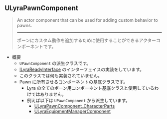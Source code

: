 ## ULyraPawnComponent

> An actor component that can be used for adding custom behavior to pawns.  
> 
> ----
> ポーンにカスタム動作を追加するために使用することができるアクターコンポーネントです。  

* 概要
	* `UPawnComponent` の派生クラスです。
	* [ILyraReadyInterface] のインターフェイスの実装をしています。
	* このクラスでは何も実装されていません。
	* Pawn に所有させるコンポーネントの基底クラスです。
		* Lyra の全てのポーン用コンポーネント基底クラスと使用しているわけではありません。
		* 例えば以下は `UPawnComponent` から派生しています。
			* [ULyraPawnComponent_CharacterParts]
			* [ULyraEquipmentManagerComponent]



<!--- ページ内のリンク --->

<!--- 自前の画像へのリンク --->

<!--- generated --->
[ULyraEquipmentManagerComponent]: ../../Lyra/Equipment/ULyraEquipmentManagerComponent.md#ulyraequipmentmanagercomponent
[ULyraPawnComponent_CharacterParts]: ../../Lyra/Etc/ULyraPawnComponent_CharacterParts.md#ulyrapawncomponent_characterparts
[ILyraReadyInterface]: ../../Lyra/GameplayAbility/ILyraReadyInterface.md#ilyrareadyinterface
